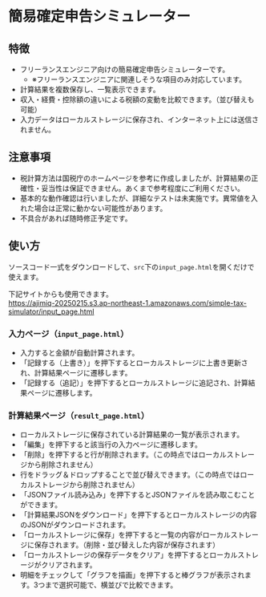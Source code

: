 # 簡易確定申告シミュレーター

## 特徴

- フリーランスエンジニア向けの簡易確定申告シミュレーターです。
    - ※フリーランスエンジニアに関連しそうな項目のみ対応しています。
- 計算結果を複数保存し、一覧表示できます。
- 収入・経費・控除額の違いによる税額の変動を比較できます。（並び替えも可能）
- 入力データはローカルストレージに保存され、インターネット上には送信されません。

## 注意事項
- 税計算方法は国税庁のホームページを参考に作成しましたが、計算結果の正確性・妥当性は保証できません。あくまで参考程度にご利用ください。
- 基本的な動作確認は行いましたが、詳細なテストは未実施です。異常値を入れた場合は正常に動かない可能性があります。
- 不具合があれば随時修正予定です。

## 使い方

ソースコード一式をダウンロードして、`src`下の`input_page.html`を開くだけで使えます。

下記サイトからも使用できます。  
https://ajimiq-20250215.s3.ap-northeast-1.amazonaws.com/simple-tax-simulator/input_page.html

### 入力ページ（`input_page.html`）
- 入力すると金額が自動計算されます。
- 「記録する（上書き）」を押下するとローカルストレージに上書き更新され、計算結果ページに遷移します。  
- 「記録する（追記）」を押下するとローカルストレージに追記され、計算結果ページに遷移します。  

### 計算結果ページ（`result_page.html`）
- ローカルストレージに保存されている計算結果の一覧が表示されます。
- 「編集」を押下すると該当行の入力ページに遷移します。
- 「削除」を押下すると行が削除されます。（この時点ではローカルストレージから削除されません）
- 行をドラッグ＆ドロップすることで並び替えできます。（この時点ではローカルストレージから削除されません）
- 「JSONファイル読み込み」を押下するとJSONファイルを読み取こむことができます。
- 「計算結果JSONをダウンロード」を押下するとローカルストレージの内容のJSONがダウンロードされます。  
- 「ローカルストレージに保存」を押下すると一覧の内容がローカルストレージに保存されます。（削除・並び替えした内容が保存されます）
- 「ローカルストレージの保存データをクリア」を押下するとローカルストレージがクリアされます。
- 明細をチェックして「グラフを描画」を押下すると棒グラフが表示されます。3つまで選択可能で、横並びで比較できます。
